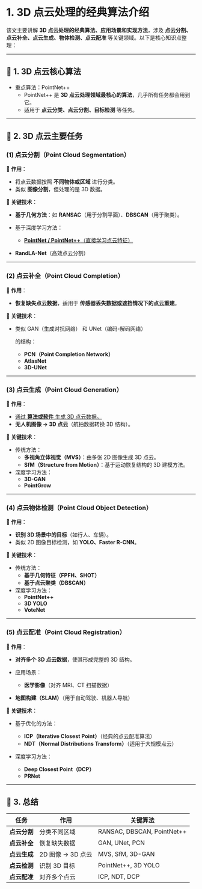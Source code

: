 # 1. 3D 点云处理的经典算法介绍

该文主要讲解 **3D 点云处理的经典算法、应用场景和实现方法**，涉及 **点云分割、点云补全、点云生成、物体检测、点云配准** 等关键领域。以下是核心知识点整理：

------

## **📌 1. 3D 点云核心算法**

- 重点算法：PointNet++
  - PointNet++ 是 **3D 点云处理领域最核心的算法**，几乎所有任务都会用到它。
  - 适用于 **点云分类、点云分割、目标检测** 等任务。

------

## **📌 2. 3D 点云主要任务**

### **(1) 点云分割（Point Cloud Segmentation）**

**📌 作用**：

- 将点云数据按照 **不同物体或区域** 进行分类。
- 类似 **图像分割**，但处理的是 3D 数据。

**📌 关键技术**：

- **基于几何方法**：如 **RANSAC**（用于分割平面）、**DBSCAN**（用于聚类）。

- 基于深度学习方法：

  - <u>**PointNet / PointNet++**（直接学习点云特征）</u>
- **RandLA-Net**（高效点云分割）

------

### **(2) 点云补全（Point Cloud Completion）**

**📌 作用**：

- **恢复缺失点云数据**，适用于 **传感器丢失数据或遮挡情况下的点云重建**。

**📌 关键技术**：

- 类似 GAN（生成对抗网络） 和 UNet（编码-解码网络）

   的结构：

  - **PCN（Point Completion Network）**
  - **AtlasNet**
  - **3D-UNet**

------

### **(3) 点云生成（Point Cloud Generation）**

**📌 作用**：

- <u>通过 **算法或软件** 生成 3D 点云数据。</u>
- **无人机图像 → 3D 点云**（航拍数据转换 3D 结构）。

**📌 关键技术**：

- 传统方法：
  - **多视角立体视觉（MVS）**：由多张 2D 图像生成 3D 点云。
  - **SfM（Structure from Motion）**：基于运动恢复结构的 3D 建模方法。
- 深度学习方法：
  - **3D-GAN**
  - **PointGrow**

------

### **(4) 点云物体检测（Point Cloud Object Detection）**

**📌 作用**：

- **识别 3D 场景中的目标**（如行人、车辆）。
- 类似 2D 图像目标检测，如 **YOLO、Faster R-CNN**。

**📌 关键技术**：

- 传统方法：
  - **基于几何特征（FPFH、SHOT）**
  - **基于点云聚类（DBSCAN）**
- 深度学习方法：
  - **PointNet++**
  - **3D YOLO**
  - **VoteNet**

------

### **(5) 点云配准（Point Cloud Registration）**

**📌 作用**：

- **对齐多个 3D 点云数据**，使其形成完整的 3D 结构。

- 应用场景：

  - **医学影像**（对齐 MRI、CT 扫描数据）
- **地图构建（SLAM）**（用于自动驾驶、机器人导航）

**📌 关键技术**：

- 基于优化的方法：

  - **ICP（Iterative Closest Point）**（经典的点云配准算法）
  - **NDT（Normal Distributions Transform）**（适用于大规模点云）
  
- 深度学习方法：

  - **Deep Closest Point（DCP）**
  - **PRNet**

------

## **📌 3. 总结**

| **任务**     | **作用**          | **关键算法**               |
| ------------ | ----------------- | -------------------------- |
| **点云分割** | 分类不同区域      | RANSAC, DBSCAN, PointNet++ |
| **点云补全** | 恢复缺失数据      | GAN, UNet, PCN             |
| **点云生成** | 2D 图像 → 3D 点云 | MVS, SfM, 3D-GAN           |
| **点云检测** | 识别 3D 目标      | PointNet++, 3D YOLO        |
| **点云配准** | 对齐多个点云      | ICP, NDT, DCP              |





